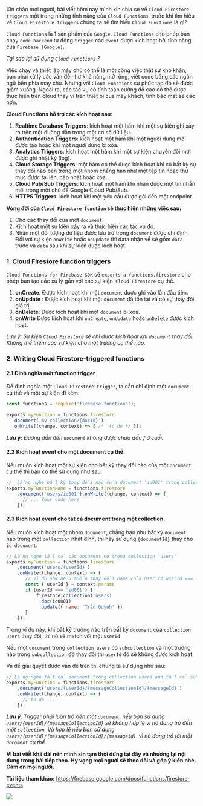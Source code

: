 Xin chào mọi người, bài viết hôm nay mình xin chia sẻ về `Cloud Firestore triggers` một trong những tính năng của `Cloud Functions`,  trước khi tìm hiểu về  `Cloud Firestore triggers` chúng ta sẽ tìm hiểu `Cloud Functions` là gì? 

`Cloud Functions` là 1 sản phẩm của `Google`. `Cloud Functions` cho phép bạn chạy `code backend` tự động `trigger` các `event` được kích hoạt bởi tính năng của `Firebase (Google)`. 

*Tại sao lại sử dụng `Cloud Functions` ?*

Việc chạy và thiết lập máy chủ có thể là một công việc thật sự khó khăn, bạn phải xử lý các vấn đề như khả năng mở rộng, viết code bằng các ngôn ngữ bên phía máy chủ. Nhưng với `Cloud Functions` sự phức tạp đó sẽ được giảm xuống. Ngoài ra, các tác vụ có tính toán cường độ cao có thể được thực hiện trên cloud thay vì trên thiết bị của máy khách, tính bảo mật sẽ cao hơn.

**Cloud Functions hỗ trợ các kích hoạt sau:**

1. **Realtime Database Triggers**: kích hoạt một hàm khi một sự kiện ghi xảy ra trên một đường dẫn trong một cơ sở dữ liệu.
1. **Authentication Triggers**: kích hoạt một hàm khi một người dùng mới được tạo hoặc khi một người dùng bị xóa.
1. **Analytics Triggers**: kích hoạt một hàm khi một sự kiện chuyển đổi mới được ghi nhật ký (log).
1. **Cloud Storage Triggers**: một hàm có thể được kích hoạt khi có bất kỳ sự thay đổi nào bên trong một nhóm chẳng hạn như một tập tin hoặc thư mục được tải lên, cập nhật hoặc xóa.
1. **Cloud Pub/Sub Triggers**: kích hoạt một hàm khi nhận được một tin nhắn mới trong một chủ đề Google Cloud Pub/Sub.
1. **HTTPS Triggers**: kích hoạt khi một yêu cầu được gới đến một endpoint.


**Vòng đời của `Cloud Firestore function` sẽ thực hiện những việc sau:**

1. Chờ các thay đổi của một `document`.
2.  Kích hoạt một sự kiện xảy ra và thực hiện các tác vụ đó.
3.  Nhận một đối tượng dữ liệu được lưu trữ trong `document` được chỉ định. Đối với sự kiện `onWrite` hoặc `onUpdate` thì data nhận về sẽ gồm `data` trước và `data` sau khi sự kiện được kích hoạt.

### 1. Cloud Firestore function triggers

`Cloud Functions for Firebase SDK` sẽ `exports a functions.firestore` cho phép bạn tạo các xử lý  gắn với các sự kiện` Cloud Firestore` cụ thể.

1. **onCreate**:	Được kích hoạt khi một `document`  được ghi vào lần đầu tiên.
1. **onUpdate**	:  Được kích hoạt khi một `document` đã tồn tại và có sự thay đổi giá trị.
1. **onDelete**: Được kích hoạt khi một `document` bị xoá.
1. **onWrite**	 Được kích hoạt khi `onCreate`, `onUpdate` hoặc `onDelete` được kích hoạt.

*Lưu ý: Sự kiện `Cloud Firestore` sẽ chỉ được kích hoạt khi `document` thay đổi. Không thể thêm các sự kiện cho một trường cụ thể nào.*

### 2. Writing Cloud Firestore-triggered functions

#### 2.1 Định nghĩa một function trigger

Để định nghĩa một `Cloud Firestore trigger`, ta cần chỉ định một `document` cụ thể và một sự kiện đi kèm:

```js
const functions = require('firebase-functions');

exports.myFunction = functions.firestore
  .document('my-collection/{docId}')
  .onWrite((change, context) => { /*  to do */ });
```

***Lưu ý:**  Đường dẫn đến `document` không được chứa dấu / ở cuối.*

#### 2.2 Kích hoạt event cho một document cụ thể.

Nếu muốn kích hoạt một sự kiện cho bất kỳ thay đổi nào của một `document` cụ thể thì bạn có thể sử dụng như sau:

```js
//  Lắng nghe bất kỳ thay đổi nào của document 'id001' trong collection 'users'
exports.myFunctionName = functions.firestore
    .document('users/id001').onWrite((change, context) => {
      // ... Your code here
    });
```

#### 2.3 Kích hoạt event cho tất cả document trong một collection.
Nếu  muốn kích hoạt một nhóm `document`, chẳng hạn như bất kỳ  `document` nào trong  một `collection` nhất định, thì hãy sử dụng `{documentId}` thay cho `id document`:

```js
// Lắng nghe tất cả các document có trong collection 'users'
exports.myFunction = functions.firestore
    .document('users/{userId}')
    .onWrite((change, context) => {
       // Ví dụ như nếu muốn thay đổi name của user có userId === id001 thành Trần Quỳnh
       const { userId } = context.params
       if (userId === 'id001') {
           firestore.collection('users)
            .doc(id0001)
            .update({ name: 'Trần Quỳnh' })
       }
    });

```

Trong ví dụ này, khi bất kỳ trường nào trên bất kỳ `document` của `collection users` thay đổi, thì nó sẽ match với một `userId`

Nếu một `document` trong `collection users` có `subcollection` và một trường nào trong `subcollection` đó thay đổi thì `userId` đó sẽ không được kích hoạt.

Và để giải quyết được vấn đề trên thì chúng ta sử dụng như sau:

```js
// Lắng nghe tất cả document trong collection users and tất cả subcollection
exports.myFunction = functions.firestore
    .document('users/{userId}/{messageCollectionId}/{messageId}')
    .onWrite((change, context) => {
      // to do ...
    });
```

***Lưu ý**: Trigger phải luôn trỏ đến một `document`, nếu bạn sử dụng `users/{userId}/{messageCollectionId}` sẽ không hợp lệ vì nó đang trỏ đến một `collection`. Và hợp lệ nếu bạn sử dụng `users/{userId}/{messageCollectionId}/{messageId} `vì nó đang trỏ tới một `document` cụ thể.*

**Vì bài viết khá dài nên mình xin tạm thời dừng tại đây và nhường lại nội dung trong bài tiếp theo. Hy vọng mọi người sẽ theo dõi và góp ý kiến nhé. Cảm ơn mọi người.**

**Tài liệu tham khảo:** https://firebase.google.com/docs/functions/firestore-events

![](https://images.viblo.asia/2e26fa15-6d36-4b2a-b0a1-3ac7b93e1eca.jpg)